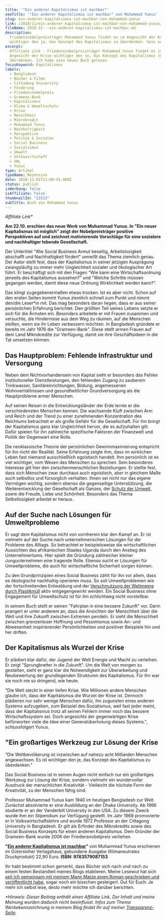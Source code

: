 ```yaml
---
title: '"Ein anderer Kapitalismus ist machbar"'
seoTitle: '"Ein anderer Kapitalismus ist machbar" von Muhammad Yunus'
slug: ein-anderer-kapitalismus-ist-machbar-von-muhammad-yunus
link: /2018/11/ein-anderer-kapitalismus-ist-machbar-von-muhammad-yunus/
fileName: 2018-11---ein-anderer-kapitalismus-ist-machbar.md
description:
  Friedensnobelpreisträger Muhammad Yunus findet es im Angesicht der Krise
  wichtiger den je, das Konzept des Kapitalismus zu überdenken. Sein neues Buch.
excerpt:
  Affiliate Link - Friedensnobelpreisträger Muhammad Yunus findet es im
  Angesicht der Krise wichtiger den je, das Konzept des Kapitalismus zu
  überdenken. Ich habe sein neues Buch gelesen.
focusKeyword: Kapitalismus
labels:
  - Bangladesh
  - Bücher & Filme
  - Cittadong University
  - Förderung
  - Friedensnobelpreis
  - Grameen-Bank
  - Kapitalismus
  - Klima & Umweltschutz
  - Krise
  - Menschheit
  - Mikrokredit
  - Muhammad Yunus
  - Nachhaltigkeit
  - Perspektive
  - Politik & Soziales
  - Social Business
  - Sozialismus
  - Umwelt
  - Volkswirtschaft
  - VWL
  - Yunus
type: Artikel
typeName: Rezension
date: 2018-11-01T11:00:43.000Z
status: publish
isWerbung: false
isAffiliate: false
thumbnailId: "22513"
subTitle: Buch von Muhammad Yunus
---
```


<em>Affiliate Link\*</em>

<strong>Am 22.10. erschien das neue Werk von Muhammad Yunus. In "Ein neuer
Kapitalismus ist möglich" zeigt der Nobelpreisträger positive Perspektiven auf
und zeichnet motivierende Vorschläge für eine sozialere und nachhaltiger lebende
Gesellschaft.</strong>

Der Untertitel "Wie Social Business Armut beseitig, Arbeitslosigkeit abschafft
und Nachhaltigkeit fördert" umreißt das Thema ziemlich genau. Der Autor stellt
fest, dass der Kapitalismus in seiner jetzigen Ausprägung zwangsläufig zu immer
mehr Ungleichheit sozialer und ökologischer Art führt. Er beschäftigt sich mit
den Fragen "Wie kann eine Wirtschaftsordnung jenseits des Kapitalismus
aussehen?" und "Welche Schritte müssen gegangen werden, damit diese neue Ordnung
Wirklichkeit werden kann?".

Das klingt zugegebenermaßen etwas trocken. Ist es aber nicht. Schon auf den
ersten Seiten kommt Yunus ziemlich schnell zum Punkt und nimmt den/die Leser\*in
mit. Das mag besonders daran liegen, dass er aus seiner persönlichen Erfahrung
berichtet. Den größten Teil seines Lebens setzte er sich für die Ärmsten ein.
Besonders arbeitete er mit Frauen zusammen und versuchte, die Hindernisse aus
dem Weg zu räumen, auf die Menschen stoßen, wenn sie ihr Leben verbessern
möchten. In Bangladesh gründete er bereits im Jahr 1976 die "Grameen-Bank".
Diese stellt armen Frauen auf dem Land Mikrokredite zur Verfügung, damit sie
ihre Geschäftsideen in die Tat umsetzen können.

## Das Hauptproblem: Fehlende Infrastruktur und Versorgung

Neben dem Nichtvorhandensein von Kapital sieht er besonders das Fehlen
institutioneller Dienstleistungen, den fehlenden Zugang zu sauberem Trinkwasser,
Sanitäreinrichtungen, Bildung, angemessenen Wohnverhältnissen und
gesundheitlicher Grundversorgung als die Hauptprobleme armer Menschen.

Auf seinen Reisen in die Entwicklungsländer der Erde lernte er die
verschiedensten Menschen kennen. Die wachsende Kluft zwischen Arm und Reich und
der Trend zu einer zunehmenden Konzentration des Reichtums betrachtet er als
große Gefahr für die Gesellschaft. Für ihn bringt der Kapitalismus ganz klar
Ungleichheit hervor, die es aufzuhalten gilt. Dafür spielen für ihn zahlreiche
spezifische Faktoren der Finanzwelt und Politik der Gegenwart eine Rolle.

Die neoklassische Theorie der persönlichen Gewinnmaximierung entspricht für ihn
nicht der Realität. Seine Erfahrung zeigte ihm, dass im wirklichen Leben fast
niemand ausschließlich egoistisch handelt. Ihm persönlich ist es viel wichtiger,
vom Wesen des Menschen zu sprechen. Sein besonderes Interesse gilt hier den
zwischenmenschlichen Beziehungen. Er stellte fest, dass sich Menschen zwar
durchaus auch egoistisch, aber in gleichem Maße auch selbstlos und fürsorglich
verhalten. Ihnen sei nicht nur das eigene Vermögen wichtig, sondern ebenso die
gegenseitige Unterstützung, die Weiterentwicklung der Gesellschaft als Ganzes,
der [Schutz der Umwelt](/category/gesellschaft/klima-umweltschutz/), sowie die
Freude, Liebe und Schönheit. Besonders das Thema Selbstlosigkeit arbeitet er
heraus.

## Auf der Suche nach Lösungen für Umweltprobleme

Er sagt dem Kapitalismus nicht von vornherein klar den Kampf an. Er ist vielmehr
auf der Suche nach unternehmerischen Lösungen für die Probleme des Alltags. So
betrachtet er beispielsweise die wirtschaftlichen Aussichten des afrikanischen
Staates Uganda durch den Anstieg des Unternehmertums. Hier spielt die Gründung
zahlreicher kleiner Jungunternehmen eine tragende Rolle. Ebenso sucht er
Lösungen für Umweltprobleme, die auch für wirtschaftliche Sicherheit sorgen
können.

Zu den Grundprinzipien eines Social Business zählt für ihn vor allem, dass es
ökologische nachhaltig operieren muss. So soll Umweltproblemen wie der
fortschreitenden Entwaldung und der
[Verschmutzung der Weltmeere durch Plastikmüll](/2018/08/replace-plastic-app-kueste-gegen-plastik/)
aktiv entgegengewirkt werden. Ein Social Business ohne Engagement für
Umweltschutz ist für ihn schlichtweg nicht vorstellbar.

In seinem Buch stellt er seinen "Fahrplan in eine bessere Zukunft" vor. Darin
prangert er unter anderem an, dass die Ansichten der Menschheit über die Welt
und ihre Zukunft zwischen Extremen pendeln. Er sieht die Menschheit zwischen
grenzenloser Hoffnung und Pessimismus sowie An- und Abwesenheit inspirierender
Persönlichkeiten und positiver Beispiele hin und her driften.

## Der Kapitalismus als Wurzel der Krise

Er plädiert klar dafür, der Jugend der Welt Energie und Macht zu verleihen. Er
zeigt "Sprungbretter in die Zukunft". Um die Welt von morgen zu gestalten, sieht
er ganz klar die Notwendigkeit zur Überarbeitung und Neubewertung der
grundlegenden Strukturen des Kapitalismus. Für ihn war sie noch nie so dringend,
wie heute.

"Die Welt steckt in einer tiefen Krise. Wie Millionen andere Menschen glaube
ich, dass der Kapitalismus die Wurzel der Krise ist. Dennoch plädieren nur sehr
wenige Menschen dafür, ihn zugunsten eines anderen Systems aufzugeben, zum
Beispiel des Sozialismus, weil fast jeder meint, dass der Kapitalismus trotz all
seinen Fehlern immer noch das bessere Wirtschaftssystem sei. Doch angesichts der
gegenwärtigen Krise befürworten viele die Idee einer Generalüberholung dieses
Systems.", schlussfolgert Yunus.

## "Ein großartiges Werkzeug zur Lösung der Krise

"Die Weltbevölkerung ist inzwischen auf nahezu acht Milliarden Menschen
angewachsen. Es ist wichtiger den je, das Konzept des Kapitalismus zu
überdenken."

Das Social Business ist in seinen Augen nicht einfach nur ein großartiges
Werkzeug zur Lösung der Krise, sondern vielmehr ein wundervoller Ausdruck der
menschlichen Kreativität - Vielleicht die höchste Form der Kreativität, zu der
Menschen fähig sind.

Professor Muhammad Yunus kam 1940 im heutigen Bangladesh zur Welt. Zunächst
absolvierte er eine Ausbildung an der Dhaka University. Ab 1966 studierte er an
der Vanderbilt University in den USA. Zu diesem Zweck wurde ihm ein Stipendium
zur Verfügung gestellt. Im Jahr 1969 promovierte er in Volkswirtschaftslehre und
wurde 1972 Professor an der Cittagong University in Bangladesh. Er gilt als
Erfinder des Mikrokredits sowie des Social Business Konzepts für einen anderen
Kapitalismus. Dem Gründer der Grameen-Bank wurde 2006 der Friedensnobelpreis
verliehen.

<strong> "[Ein anderer Kapitalismus ist machbar](https://amzn.to/2T0Clnk)"
</strong> von Muhammad Yunus erschienen im Gütersloher Verlagshaus, gebundene
Ausgabe (Klimaneutrales Druckprodukt) 22,90 Euro. <strong> ISBN:
9783579087153</strong>

Ihr habt bestimmt schon gemerkt, dass Bücher sich nach und nach zu einem festen
Bestandteil meines Blogs etablieren. Meine Lesewut hat sich
[seit ich gemeinsam mit meinem Mann Matze einen Roman geschrieben und veröffentlicht habe](https://amreis.de/hermetiker/),
sogar noch ein bisschen gesteigert. Gut für Euch: Je mehr ich selbst lese, desto
mehr möchte ich darüber berichten.

<em>\*Hinweis: Dieser Beitrag enthält einen Affiliate Link. Der Inhalt und meine
Meinung wurden dadurch nicht beeinflusst. Infos zum Thema Werbekennzeichnung in
meinem Blog findet Ihr auf meiner [Transparenz-Seite](/werbung/). </em>
